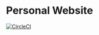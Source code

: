 # Personal Website

[![CircleCI](https://circleci.com/gh/TheLe0/Website.svg?style=svg)](https://circleci.com/gh/TheLe0/Website)

